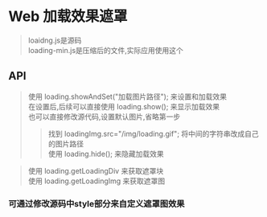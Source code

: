 # Web 加载效果遮罩
>loaidng.js是源码<br>
>loading-min.js是压缩后的文件,实际应用使用这个

## API
>使用 loading.showAndSet("加载图片路径"); 来设置和加载效果<br>
>在设置后,后续可以直接使用 loading.show(); 来显示加载效果<br>
>也可以直接修改源代码,设置默认图片,省略第一步<br>
>>找到 loadingImg.src="/img/loading.gif"; 将中间的字符串改成自己的图片路径<br>
>使用 loading.hide(); 来隐藏加载效果<br>

>使用 loading.getLoadingDiv 来获取遮罩块<br>
>使用 loading.getLoadingImg 来获取遮罩图

### 可通过修改源码中style部分来自定义遮罩图效果
